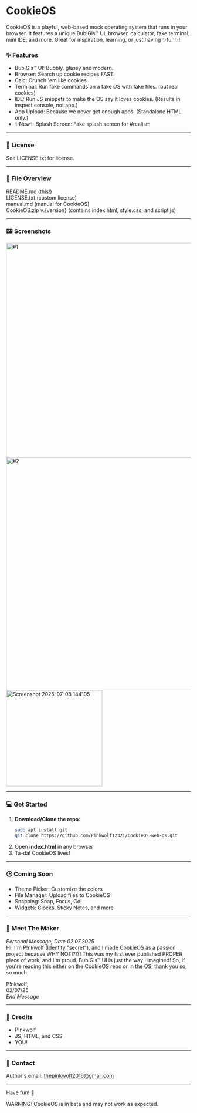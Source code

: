 # CookieOS

CookieOS is a playful, web-based mock operating system that runs in your browser. It features a unique BublGls™ UI, browser, calculator, fake terminal, mini IDE, and more. Great for inspiration, learning, or just having ✨fun✨!

### ✨ Features
- BublGls™ UI: Bubbly, glassy and modern.
- Browser: Search up cookie recipes FAST.
- Calc: Crunch 'em like cookies.
- Terminal: Run fake commands on a fake OS with fake files. (but real cookies)
- IDE: Run JS snippets to make the OS say it loves cookies. (Results in inspect console, not app.)
- App Upload: Because we never get enough apps. (Standalone HTML only.)
- ✨New✨ Splash Screen: Fake splash screen for #realism

---

### 📜 License
See LICENSE.txt for license.

---

### 📁 File Overview
README.md (this!)  
LICENSE.txt (custom license)  
manual.md (manual for CookieOS)  
CookieOS.zip v.{version} (contains index.html, style.css, and script.js)  

---

### 🖼 Screenshots
<img width="584" alt="#1" src="https://github.com/user-attachments/assets/e24deb95-045e-4594-843f-3e914b669966" />
<img width="635" alt="#2" src="https://github.com/user-attachments/assets/98f07040-b974-46ad-b3b3-a2ad261e7402" />
<img width="262" alt="Screenshot 2025-07-08 144105" src="https://github.com/user-attachments/assets/170c45e5-32e3-43ee-93db-db14829df7c0" />


---

### 💻 Get Started
1. **Download/Clone the repo:**
   ```bash
   sudo apt install git
   git clone https://github.com/Pinkwolf12321/CookieOS-web-os.git
   ```
2. Open **index.html** in any browser
3. Ta-da! CookieOS lives!

---

### 🕒 Coming Soon
- Theme Picker: Customize the colors
- File Manager: Upload files to CookieOS
- Snapping: Snap, Focus, Go!
- Widgets: Clocks, Sticky Notes, and more

---

### 👋 Meet The Maker
*Personal Message, Date 02.07.2025*  
Hi! I'm P!nkwolf (Identity "secret"), and I made CookieOS as a passion project because WHY NOT!?!?! This was my first ever published PROPER piece of work, and I'm proud. BublGls™ UI is just the way I imagined! So, if you're reading this either on the CookieOS repo or in the OS, thank you so, so much.  
  
P!nkwolf,  
02/07/25  
*End Message*  

---

### 🙌 Credits
- P!nkwolf
- JS, HTML, and CSS
- YOU!

---

### 💬 Contact
Author's email: thepinkwolf2016@gmail.com

---

Have fun! 🍪




WARNING: CookieOS is in beta and may not work as expected.
